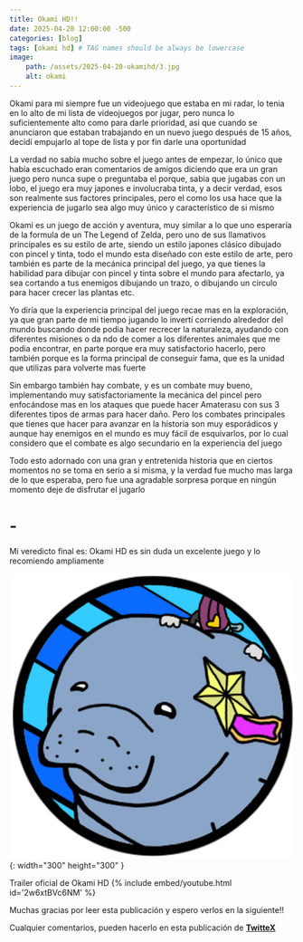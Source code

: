 ```yaml
---
title: Okami HD!!
date: 2025-04-20 12:00:00 -500
categories: [blog]
tags: [okami hd] # TAG names should be always be lowercase
image: 
    path: /assets/2025-04-20-okamihd/3.jpg
    alt: okami
---
```


Okami para mi siempre fue un videojuego que estaba en mi radar, lo tenia en lo alto de mi lista de videojuegos por jugar, pero nunca lo suficientemente alto como para darle prioridad, asi que cuando se anunciaron que estaban trabajando en un nuevo juego después de 15 años, decidí empujarlo al tope de lista y por fin darle una oportunidad

La verdad no sabia mucho sobre el juego antes de empezar, lo único que había escuchado eran comentarios de amigos diciendo que era un gran juego pero nunca supe o preguntaba el porque, sabia que jugabas con un lobo, el juego era muy japones e involucraba tinta, y a decir verdad, esos son realmente sus factores principales, pero el como los usa hace que la experiencia de jugarlo sea algo muy único y característico de si mismo  

Okami es un juego de acción y aventura, muy similar a lo que uno esperaría de la formula de un The Legend of Zelda, pero uno de sus llamativos principales es su estilo de arte, siendo un estilo japones clásico dibujado con pincel y tinta, todo el mundo esta diseñado con este estilo de arte, pero también es parte de la mecánica principal del juego, ya que tienes la habilidad para dibujar con pincel y tinta sobre el mundo para afectarlo, ya sea cortando a tus enemigos dibujando un trazo, o dibujando un circulo para hacer crecer las plantas etc.

Yo diría que la experiencia principal del juego recae mas en la exploración, ya que gran parte de mi tiempo jugando lo invertí corriendo alrededor del mundo buscando donde podia hacer recrecer la naturaleza, ayudando con diferentes misiones o da
ndo de comer a los diferentes animales que me podia encontrar, en parte porque era muy satisfactorio hacerlo, pero también porque es la forma principal de conseguir fama, que es la unidad que utilizas para volverte mas fuerte 

Sin embargo también hay combate, y es un combate muy bueno, implementando muy satisfactoriamente la mecánica del pincel pero enfocándose mas en los ataques que puede hacer Amaterasu con sus 3 diferentes tipos de armas para hacer daño. Pero los combates principales que tienes que hacer para avanzar en la historia son muy esporádicos y aunque hay enemigos en el mundo es muy fácil de esquivarlos, por lo cual considero que el combate es algo secundario en la experiencia del juego 

Todo esto adornado con una gran y entretenida historia que en ciertos momentos no se toma en serio a si misma, y la verdad fue mucho mas larga de lo que esperaba, pero fue una agradable sorpresa porque en ningún momento deje de disfrutar el jugarlo 

# -
Mi veredicto final es: Okami HD es sin duda un excelente juego y lo recomiendo ampliamente

![Desktop View](/assets/medal2.png){: width="300" height="300" }

Trailer oficial de Okami HD
{% include embed/youtube.html id='2w6xtBVc6NM' %}


Muchas gracias por leer esta publicación y espero verlos en la siguiente!!

Cualquier comentarios, pueden hacerlo en esta publicación de [**TwitteX**](https://x.com/DzRyan7/status/1914140673516720168)




